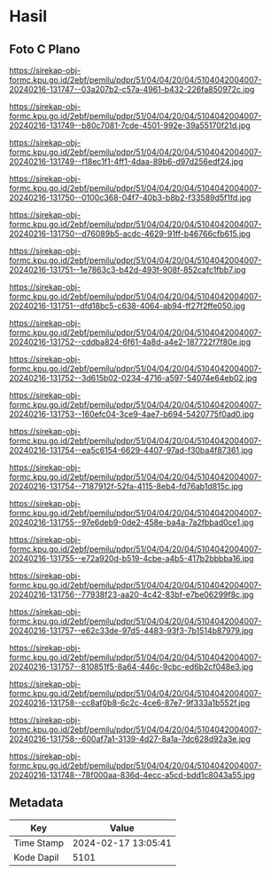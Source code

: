 # Hasil

## Foto C Plano

https://sirekap-obj-formc.kpu.go.id/2ebf/pemilu/pdpr/51/04/04/20/04/5104042004007-20240216-131747--03a207b2-c57a-4961-b432-226fa850972c.jpg

https://sirekap-obj-formc.kpu.go.id/2ebf/pemilu/pdpr/51/04/04/20/04/5104042004007-20240216-131749--b80c7081-7cde-4501-992e-39a55170f21d.jpg

https://sirekap-obj-formc.kpu.go.id/2ebf/pemilu/pdpr/51/04/04/20/04/5104042004007-20240216-131749--f18ec1f1-4ff1-4daa-89b6-d97d256edf24.jpg

https://sirekap-obj-formc.kpu.go.id/2ebf/pemilu/pdpr/51/04/04/20/04/5104042004007-20240216-131750--0100c368-04f7-40b3-b8b2-f33589d5f1fd.jpg

https://sirekap-obj-formc.kpu.go.id/2ebf/pemilu/pdpr/51/04/04/20/04/5104042004007-20240216-131750--d76089b5-acdc-4629-91ff-b46766cfb615.jpg

https://sirekap-obj-formc.kpu.go.id/2ebf/pemilu/pdpr/51/04/04/20/04/5104042004007-20240216-131751--1e7863c3-b42d-493f-908f-852cafc1fbb7.jpg

https://sirekap-obj-formc.kpu.go.id/2ebf/pemilu/pdpr/51/04/04/20/04/5104042004007-20240216-131751--dfd18bc5-c638-4064-ab94-ff27f2ffe050.jpg

https://sirekap-obj-formc.kpu.go.id/2ebf/pemilu/pdpr/51/04/04/20/04/5104042004007-20240216-131752--cddba824-6f61-4a8d-a4e2-187722f7f80e.jpg

https://sirekap-obj-formc.kpu.go.id/2ebf/pemilu/pdpr/51/04/04/20/04/5104042004007-20240216-131752--3d615b02-0234-4716-a597-54074e64eb02.jpg

https://sirekap-obj-formc.kpu.go.id/2ebf/pemilu/pdpr/51/04/04/20/04/5104042004007-20240216-131753--160efc04-3ce9-4ae7-b694-5420775f0ad0.jpg

https://sirekap-obj-formc.kpu.go.id/2ebf/pemilu/pdpr/51/04/04/20/04/5104042004007-20240216-131754--ea5c6154-6629-4407-97ad-f30ba4f87361.jpg

https://sirekap-obj-formc.kpu.go.id/2ebf/pemilu/pdpr/51/04/04/20/04/5104042004007-20240216-131754--7187912f-52fa-4115-8eb4-fd76ab1d815c.jpg

https://sirekap-obj-formc.kpu.go.id/2ebf/pemilu/pdpr/51/04/04/20/04/5104042004007-20240216-131755--97e6deb9-0de2-458e-ba4a-7a2fbbad0ce1.jpg

https://sirekap-obj-formc.kpu.go.id/2ebf/pemilu/pdpr/51/04/04/20/04/5104042004007-20240216-131755--e72a920d-b519-4cbe-a4b5-417b2bbbba16.jpg

https://sirekap-obj-formc.kpu.go.id/2ebf/pemilu/pdpr/51/04/04/20/04/5104042004007-20240216-131756--77938f23-aa20-4c42-83bf-e7be06299f8c.jpg

https://sirekap-obj-formc.kpu.go.id/2ebf/pemilu/pdpr/51/04/04/20/04/5104042004007-20240216-131757--e62c33de-97d5-4483-93f3-7b1514b87979.jpg

https://sirekap-obj-formc.kpu.go.id/2ebf/pemilu/pdpr/51/04/04/20/04/5104042004007-20240216-131757--810851f5-8a64-446c-9cbc-ed6b2cf048e3.jpg

https://sirekap-obj-formc.kpu.go.id/2ebf/pemilu/pdpr/51/04/04/20/04/5104042004007-20240216-131758--cc8af0b8-6c2c-4ce6-87e7-9f333a1b552f.jpg

https://sirekap-obj-formc.kpu.go.id/2ebf/pemilu/pdpr/51/04/04/20/04/5104042004007-20240216-131758--600af7a1-3139-4d27-8a1a-7dc628d92a3e.jpg

https://sirekap-obj-formc.kpu.go.id/2ebf/pemilu/pdpr/51/04/04/20/04/5104042004007-20240216-131748--78f000aa-836d-4ecc-a5cd-bdd1c8043a55.jpg


## Metadata

| Key        | Value               |
| ---------- | ------------------- |
| Time Stamp | 2024-02-17 13:05:41 |
| Kode Dapil | 5101                |



